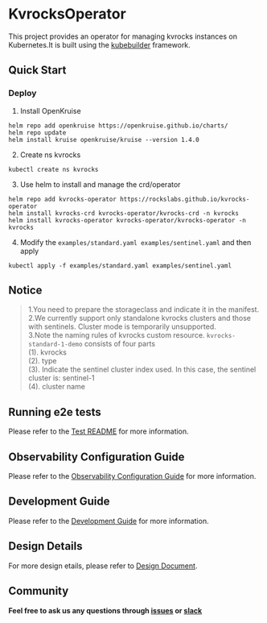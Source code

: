 
# KvrocksOperator
This project provides an operator for managing kvrocks instances on Kubernetes.It is built using the [kubebuilder](https://github.com/kubernetes-sigs/kubebuilder) framework. 

## Quick Start

### Deploy

1. Install OpenKruise

```
helm repo add openkruise https://openkruise.github.io/charts/
helm repo update
helm install kruise openkruise/kruise --version 1.4.0
```
2. Create ns kvrocks
```
kubectl create ns kvrocks
```

3. Use helm to install and manage the crd/operator 
```
helm repo add kvrocks-operator https://rockslabs.github.io/kvrocks-operator
helm install kvrocks-crd kvrocks-operator/kvrocks-crd -n kvrocks
helm install kvrocks-operator kvrocks-operator/kvrocks-operator -n kvrocks
```

4. Modify the `examples/standard.yaml examples/sentinel.yaml` and then apply
```
kubectl apply -f examples/standard.yaml examples/sentinel.yaml
```

## Notice
> 1.You need to prepare the storageclass and indicate it in the manifest.<br>
> 2.We currently support only standalone kvrocks clusters and those with sentinels. Cluster mode is temporarily unsupported.<br>
> 3.Note the naming rules of kvrocks custom resource.
> `kvrocks-standard-1-demo`
> consists of four parts<br>
> (1). kvrocks<br>
> (2). type<br>
> (3). Indicate the sentinel cluster index used. In this case, the sentinel cluster is: sentinel-1 <br>
> (4). cluster name <br>

## Running e2e tests

Please refer to the [Test README](/test/e2e/README.md) for more information.

## Observability Configuration Guide

Please refer to the [Observability Configuration Guide](/docs/observability.md) for more information.

## Development Guide

Please refer to the [Development Guide](/docs/development.md) for more information.

## Design Details
For more design etails, please refer to [Design Document](/docs/design.md).

## Community 
**Feel free to ask us any questions through [issues](https://github.com/KvrocksLabs/kvrocks-operator/issues) or [slack](https://kvrocks.slack.com/ssb/redirect#/shared-invite/email)**

